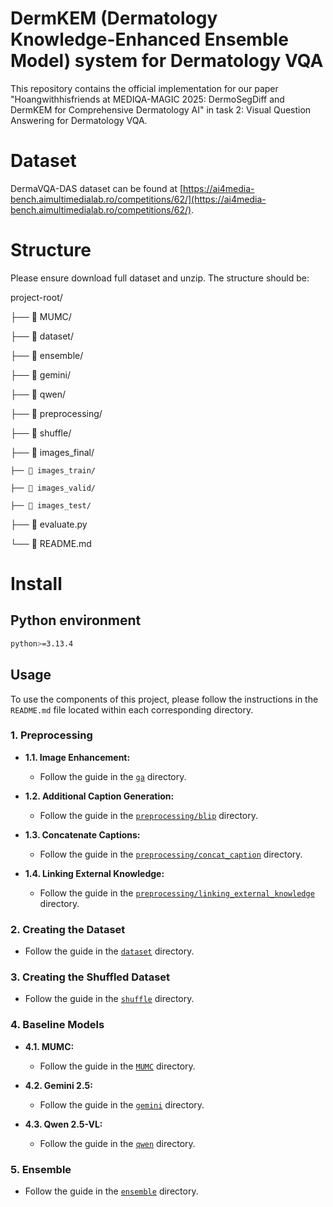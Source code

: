 # DermKEM (Dermatology Knowledge-Enhanced Ensemble Model) system for Dermatology VQA

This repository contains the official implementation for our paper "Hoangwithhisfriends at MEDIQA-MAGIC 2025:
DermoSegDiff and DermKEM for Comprehensive Dermatology AI" in task 2: Visual Question Answering for Dermatology VQA.
# Dataset
DermaVQA-DAS dataset can be found at [https://ai4media-bench.aimultimedialab.ro/competitions/62/](https://ai4media-bench.aimultimedialab.ro/competitions/62/).
# Structure

Please ensure download full dataset and unzip. The structure should be:

project-root/

├── 📁 MUMC/

├── 📁 dataset/

├── 📁 ensemble/

├── 📁 gemini/

├── 📁 qwen/

├── 📁 preprocessing/

├── 📁 shuffle/

├── 📁 images_final/

    ├── 📁 images_train/

    ├── 📁 images_valid/

    ├── 📁 images_test/

├── 📄 evaluate.py

└── 📄 README.md

# Install

## Python environment

```bash
python>=3.13.4
```

## Usage

To use the components of this project, please follow the instructions in the `README.md` file located within each corresponding directory.

### 1. Preprocessing

- **1.1. Image Enhancement:**

  - Follow the guide in the [`ga`](../ga) directory.

- **1.2. Additional Caption Generation:**

  - Follow the guide in the [`preprocessing/blip`](./preprocessing/blip) directory.

- **1.3. Concatenate Captions:**

  - Follow the guide in the [`preprocessing/concat_caption`](./preprocessing/concat_caption) directory.

- **1.4. Linking External Knowledge:**
  - Follow the guide in the [`preprocessing/linking_external_knowledge`](./preprocessing/linking_external_knowledge) directory.

### 2. Creating the Dataset

- Follow the guide in the [`dataset`](./dataset) directory.

### 3. Creating the Shuffled Dataset

- Follow the guide in the [`shuffle`](./shuffle) directory.

### 4. Baseline Models

- **4.1. MUMC:**

  - Follow the guide in the [`MUMC`](./MUMC) directory.

- **4.2. Gemini 2.5:**

  - Follow the guide in the [`gemini`](./gemini) directory.

- **4.3. Qwen 2.5-VL:**
  - Follow the guide in the [`qwen`](./qwen) directory.

### 5. Ensemble

- Follow the guide in the [`ensemble`](./ensemble) directory.
